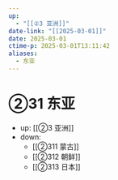 ```yaml
---
up:
  - "[[②3 亚洲]]"
date-link: "[[2025-03-01]]"
date: 2025-03-01
ctime-p: 2025-03-01T13:11:42
aliases:
  - 东亚
---
```


# ②31 东亚

- up: [[②3 亚洲]]
- down:	
	- [[②311 蒙古]]
	- [[②312 朝鲜]]
	- [[②313 日本]]
	
